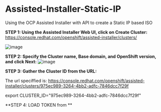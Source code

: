 # Assisted-Installer-Static-IP
Using the OCP Assisted Installer with API to create a Static IP based ISO


**STEP 1: Using the Assisted Installer Web UI, click on Create Cluster:**
https://console.redhat.com/openshift/assisted-installer/clusters/

![image](https://user-images.githubusercontent.com/48925593/134395134-1665ad54-7c20-4251-a436-9efedb0fe764.png)


**STEP 2: Specify the Cluster name, Base domain, and OpenShift version, and click Next:**
![image](https://user-images.githubusercontent.com/48925593/134395722-86f875ad-016a-4d2c-92d0-222dc1a2b091.png)


**STEP 3: Gather the Cluster ID from the URL:**

The url speciffied is: 
https://console.redhat.com/openshift/assisted-installer/clusters/975ec989-3264-4bb2-adfc-7846dcc7f29f

export CLUSTER_ID="975ec989-3264-4bb2-adfc-7846dcc7f29f"


**STEP 4: LOAD TOKEN from **

